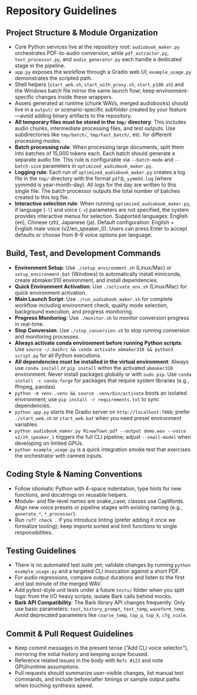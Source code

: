 # Repository Guidelines

## Project Structure & Module Organization
- Core Python services live at the repository root: `audiobook_maker.py` orchestrates PDF-to-audio conversion, while `pdf_extractor.py`, `text_processor.py`, and `audio_generator.py` each handle a dedicated stage in the pipeline.
- `app.py` exposes the workflow through a Gradio web UI; `example_usage.py` demonstrates the scripted path.
- Shell helpers (`start_web.sh`, `start_with_proxy.sh`, `start_p100.sh`) and the Windows batch file mirror the same launch flow; keep environment-specific changes inside these wrappers.
- Assets generated at runtime (chunk WAVs, merged audiobooks) should live in a `output/` or scenario-specific subfolder created by your feature—avoid adding binary artifacts to the repository.
- **All temporary files must be stored in the `tmp/` directory**: This includes audio chunks, intermediate processing files, and test outputs. Use subdirectories like `tmp/batch/`, `tmp/fast_batch/`, etc. for different processing modes.
- **Batch processing rule**: When processing large documents, split them into batches of 15,000 tokens each. Each batch should generate a separate audio file. This rule is configurable via `--batch-mode` and `--batch-size` parameters in `optimized_audiobook_maker.py`.
- **Logging rule**: Each run of `optimized_audiobook_maker.py` creates a log file in the `tmp/` directory with the format `pdf名_yymmdd.log` (where yymmdd is year-month-day). All logs for the day are written to this single file. The batch processor outputs the total number of batches created to this log file.
- **Interactive selection rule**: When running `optimized_audiobook_maker.py`, if language (`-l`) and voice (`-v`) parameters are not specified, the system provides interactive menus for selection. Supported languages: English (en), Chinese (zh), Japanese (ja). Default configuration: English + English male voice (v2/en_speaker_0). Users can press Enter to accept defaults or choose from 8-9 voice options per language.

## Build, Test, and Development Commands
- **Environment Setup**: Use `./setup_environment.sh` (Linux/Mac) or `setup_environment.bat` (Windows) to automatically install miniconda, create abmaker310 environment, and install dependencies.
- **Quick Environment Activation**: Use `./activate_env.sh` (Linux/Mac) for quick environment activation.
- **Main Launch Script**: Use `./run_audiobook_maker.sh` for complete workflow including environment check, quality mode selection, background execution, and progress monitoring.
- **Progress Monitoring**: Use `./monitor.sh` to monitor conversion progress in real-time.
- **Stop Conversion**: Use `./stop_conversion.sh` to stop running conversion and monitoring processes.
- **Always activate conda environment before running Python scripts**: Use `source ~/.bashrc && conda activate abmaker310 && python3 script.py` for all Python executions.
- **All dependencies must be installed in the virtual environment**: Always use `conda install` or `pip install` within the activated `abmaker310` environment. Never install packages globally or with `sudo pip`. Use `conda install -c conda-forge` for packages that require system libraries (e.g., ffmpeg, pandas).
- `python -m venv .venv && source .venv/bin/activate` boots an isolated environment; use `pip install -r requirements.txt` to sync dependencies.
- `python app.py` starts the Gradio server on `http://localhost:7860`; prefer `./start_web.sh` or `start_web.bat` when you need preset environment variables.
- `python audiobook_maker.py RivewTown.pdf --output demo.wav --voice v2/zh_speaker_1` triggers the full CLI pipeline; adjust `--small-model` when developing on limited GPUs.
- `python example_usage.py` is a quick integration smoke test that exercises the orchestrator with canned inputs.

## Coding Style & Naming Conventions
- Follow idiomatic Python with 4-space indentation, type hints for new functions, and docstrings on reusable helpers.
- Module- and file-level names are snake_case; classes use CapWords. Align new voice presets or pipeline stages with existing naming (e.g., `generate_*`, `*_processor`).
- Run `ruff check .` if you introduce linting (prefer adding it once we formalize tooling); keep imports sorted and limit functions to single responsibilities.

## Testing Guidelines
- There is no automated test suite yet; validate changes by running `python example_usage.py` and a targeted CLI invocation against a short PDF.
- For audio regressions, compare output durations and listen to the first and last minute of the merged WAV.
- Add pytest-style unit tests under a future `tests/` folder when you split logic from the I/O heavy scripts; isolate Bark calls behind mocks.
- **Bark API Compatibility**: The Bark library API changes frequently. Only use basic parameters: `text`, `history_prompt`, `text_temp`, `waveform_temp`. Avoid deprecated parameters like `coarse_temp`, `top_p`, `top_k`, `cfg_scale`.

## Commit & Pull Request Guidelines
- Keep commit messages in the present tense (“Add CLI voice selector”), mirroring the initial history and keeping scope focused.
- Reference related issues in the body with `Refs #123` and note GPU/runtime assumptions.
- Pull requests should summarize user-visible changes, list manual test commands, and include before/after timings or sample output paths when touching synthesis speed.
